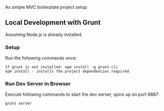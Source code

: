 As simple MVC boilerplate project setup
## Local Development with Grunt
Assuming Node.js is already installed.
### Setup
Run the following commands once:
```
If grunt is not installed: npm install -g grunt-cli
npm install - installs the project dependencies required
```
### Run Dev Server  in Browser
Execute following commands to start the dev server, spins up on port 8887:
```
grunt server
```
